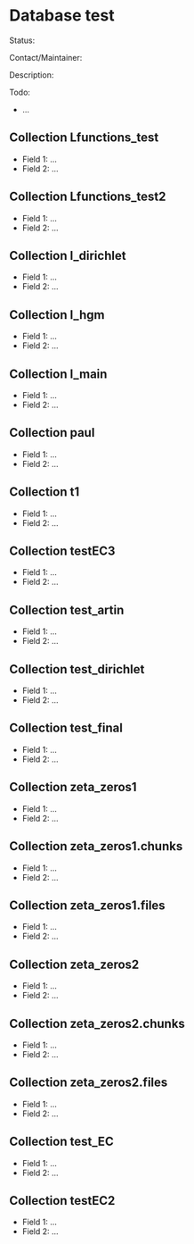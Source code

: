# Database test

Status:

Contact/Maintainer:

Description:

Todo:
* ...


## Collection Lfunctions_test
* Field 1: ...
* Field 2: ...

## Collection Lfunctions_test2
* Field 1: ...
* Field 2: ...

## Collection l_dirichlet
* Field 1: ...
* Field 2: ...

## Collection l_hgm
* Field 1: ...
* Field 2: ...

## Collection l_main
* Field 1: ...
* Field 2: ...

## Collection paul
* Field 1: ...
* Field 2: ...

## Collection t1
* Field 1: ...
* Field 2: ...

## Collection testEC3
* Field 1: ...
* Field 2: ...

## Collection test_artin
* Field 1: ...
* Field 2: ...

## Collection test_dirichlet
* Field 1: ...
* Field 2: ...

## Collection test_final
* Field 1: ...
* Field 2: ...

## Collection zeta_zeros1
* Field 1: ...
* Field 2: ...

## Collection zeta_zeros1.chunks
* Field 1: ...
* Field 2: ...

## Collection zeta_zeros1.files
* Field 1: ...
* Field 2: ...

## Collection zeta_zeros2
* Field 1: ...
* Field 2: ...

## Collection zeta_zeros2.chunks
* Field 1: ...
* Field 2: ...

## Collection zeta_zeros2.files
* Field 1: ...
* Field 2: ...

## Collection test_EC
* Field 1: ...
* Field 2: ...

## Collection testEC2
* Field 1: ...
* Field 2: ...

